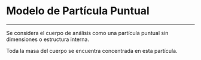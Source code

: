 # Modelo de Partícula Puntual
***
Se considera el cuerpo de análisis como una partícula puntual sin dimensiones o estructura interna.

Toda la masa del cuerpo se encuentra concentrada en esta partícula.
